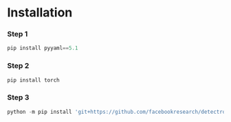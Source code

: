 # Installation

### Step 1
```python
pip install pyyaml==5.1
```

### Step 2
```python
pip install torch
```

### Step 3
```python
python -m pip install 'git+https://github.com/facebookresearch/detectron2.git'
  ```
